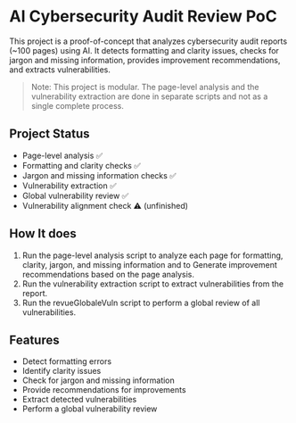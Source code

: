 # AI Cybersecurity Audit Review PoC

This project is a proof-of-concept that analyzes cybersecurity audit reports (~100 pages) using AI. It detects formatting and clarity issues, checks for jargon and missing information, provides improvement recommendations, and extracts vulnerabilities.

> Note: This project is modular. The page-level analysis and the vulnerability extraction are done in separate scripts and not as a single complete process.

## Project Status
- Page-level analysis ✅
- Formatting and clarity checks ✅
- Jargon and missing information checks ✅
- Vulnerability extraction ✅
- Global vulnerability review ✅
- Vulnerability alignment check ⚠️ (unfinished)

## How It does
1. Run the page-level analysis script to analyze each page for formatting, clarity, jargon, and missing information and to  Generate improvement recommendations based on the page analysis.   
2. Run the vulnerability extraction script to extract vulnerabilities from the report.  
3. Run the revueGlobaleVuln script to perform a global review of all vulnerabilities.
## Features
- Detect formatting errors
- Identify clarity issues
- Check for jargon and missing information
- Provide recommendations for improvements
- Extract detected vulnerabilities
- Perform a global vulnerability review
